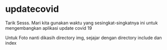 # updatecovid
Tarik Sesss. Mari kita gunakan waktu yang sesingkat-singkatnya ini untuk mengembangkan aplikasi update covid 19

Untuk Foto nanti dikasih directory img, sejajar dengan directory include dan index
